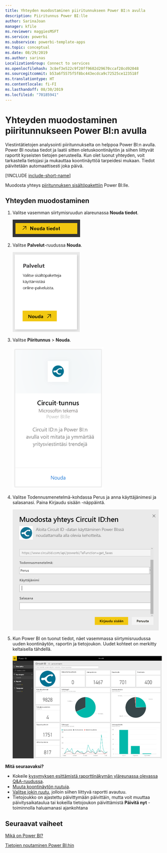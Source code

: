 ```yaml
---
title: Yhteyden muodostaminen piiritunnukseen Power BI:n avulla
description: Piiritunnus Power BI:lle
author: SarinaJoan
manager: kfile
ms.reviewer: maggiesMSFT
ms.service: powerbi
ms.subservice: powerbi-template-apps
ms.topic: conceptual
ms.date: 08/29/2019
ms.author: sarinas
LocalizationGroup: Connect to services
ms.openlocfilehash: 3c8ef3e522c9f20ff9602d29670ccaf28cd92048
ms.sourcegitcommit: b53a6f5575f5f8bc443ecdca9c72525ce123518f
ms.translationtype: HT
ms.contentlocale: fi-FI
ms.lasthandoff: 08/30/2019
ms.locfileid: "70185941"
---
```

# <a name="connect-to-circuit-id-with-power-bi"></a>Yhteyden muodostaminen piiritunnukseen Power BI:n avulla
Viestintätietojen analysointi piiritunnukselta on helppoa Power BI:n avulla. Power BI noutaa tiedot ja laatii sitten oletuskoontinäytön ja siihen liittyvät raportit kyseisten tietojen perusteella. Kun olet luonut yhteyden, voit tarkastella tietojasi ja mukauttaa koontinäyttöä tarpeidesi mukaan. Tiedot päivitetään automaattisesti joka päivä.

[!INCLUDE [include-short-name](./includes/service-deprecate-content-packs.md)]

Muodosta yhteys [piiritunnuksen sisältöpakettiin](https://app.powerbi.com/getdata/services/circuitid)  Power BI:lle.

## <a name="how-to-connect"></a>Yhteyden muodostaminen
1. Valitse vasemman siirtymisruudun alareunassa **Nouda tiedot**.
   
    ![](media/service-connect-to-circuit-id/getdata.png)
2. Valitse **Palvelut**-ruudussa **Nouda**.
   
    ![](media/service-connect-to-circuit-id/services.png)
3. Valitse **Piiritunnus** \> **Nouda**.
   
    ![](media/service-connect-to-circuit-id/circuitid.png)
4. Valitse Todennusmenetelmä-kohdassa Perus ja anna käyttäjänimesi ja salasanasi. Paina Kirjaudu sisään -näppäintä.
   
    ![](media/service-connect-to-circuit-id/circuitid_login.png)
5. Kun Power BI on tuonut tiedot, näet vasemmassa siirtymisruudussa uuden koontinäytön, raportin ja tietojoukon. Uudet kohteet on merkitty keltaisella tähdellä.
   
    ![](media/service-connect-to-circuit-id/circuitid_dashboard_chrome.png)

**Mitä seuraavaksi?**

* Kokeile [kysymyksen esittämistä raporttinäkymän yläreunassa olevassa Q&A-ruudussa](consumer/end-user-q-and-a.md).
* [Muuta koontinäytön ruutuja](service-dashboard-edit-tile.md).
* [Valitse jokin ruutu](consumer/end-user-tiles.md), jolloin siihen liittyvä raportti avautuu.
* Tietojoukko on ajastettu päivittymään päivittäin, mutta voit muuttaa päivitysaikataulua tai kokeilla tietojoukon päivittämistä **Päivitä nyt** -toiminnolla haluamanasi ajankohtana

## <a name="next-steps"></a>Seuraavat vaiheet
[Mikä on Power BI?](power-bi-overview.md)

[Tietojen noutaminen Power BI:hin](service-get-data.md)

